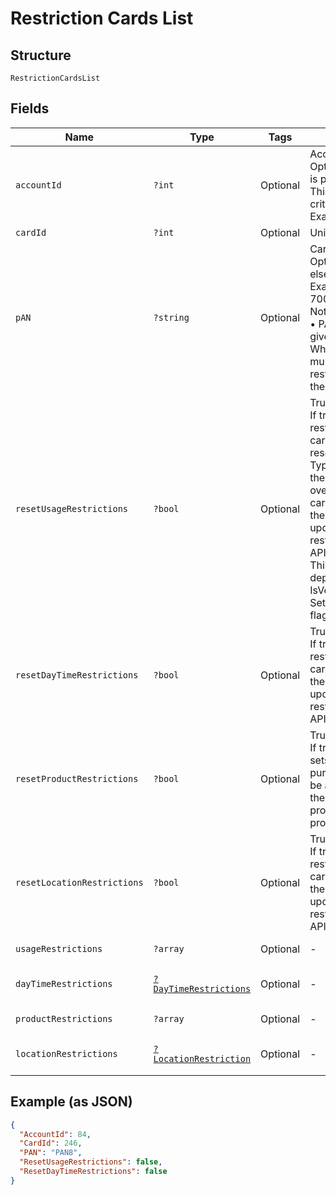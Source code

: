 
# Restriction Cards List

## Structure

`RestrictionCardsList`

## Fields

| Name | Type | Tags | Description | Getter | Setter |
|  --- | --- | --- | --- | --- | --- |
| `accountId` | `?int` | Optional | Account ID of the customer.<br>Optional if AccountNumber is passed, else Mandatory.<br>This input is a search criterion, if given.<br>Example: 123456 | getAccountId(): ?int | setAccountId(?int accountId): void |
| `cardId` | `?int` | Optional | Unique Card Id | getCardId(): ?int | setCardId(?int cardId): void |
| `pAN` | `?string` | Optional | Card PAN.<br>Optional if CardId is given, else mandatory.<br>Example: 7002051006629890645<br>Note:<br>•    PAN is ignored if CardId is given.<br>When PAN matches with multiple cards, the restriction will be applied on the latest issued card. | getPAN(): ?string | setPAN(?string pAN): void |
| `resetUsageRestrictions` | `?bool` | Optional | True/False.<br>If true, the usage restrictions applied on the card in Gateway will be reset to Customer Card Type level max limits, if there are no customer level overrides available then OU card type max limits. Else, the card restrictions will be updated with the usage restrictions provided in the API.<br>This property is not dependent on IsVelocityCeiling or SetDefaultOnVelocityUpdate flags. | getResetUsageRestrictions(): ?bool | setResetUsageRestrictions(?bool resetUsageRestrictions): void |
| `resetDayTimeRestrictions` | `?bool` | Optional | True/False.<br>If true, the Day/Time restrictions applied on the card will be deleted. Else, the card restrictions will be updated with the day/time restrictions provided in the API. | getResetDayTimeRestrictions(): ?bool | setResetDayTimeRestrictions(?bool resetDayTimeRestrictions): void |
| `resetProductRestrictions` | `?bool` | Optional | True/False.<br>If true, Default fuel/non-fuel sets configured at the purchase category level will be applied to the card. Else, the card will be applied with product restrictions provided in the API. | getResetProductRestrictions(): ?bool | setResetProductRestrictions(?bool resetProductRestrictions): void |
| `resetLocationRestrictions` | `?bool` | Optional | True/False.<br>If true, the location restrictions applied on the card will be deleted. Else, the card restrictions will be updated with the location restrictions provided in the API. | getResetLocationRestrictions(): ?bool | setResetLocationRestrictions(?bool resetLocationRestrictions): void |
| `usageRestrictions` | `?array` | Optional | - | getUsageRestrictions(): ?array | setUsageRestrictions(?array usageRestrictions): void |
| `dayTimeRestrictions` | [`?DayTimeRestrictions`](../../doc/models/day-time-restrictions.md) | Optional | - | getDayTimeRestrictions(): ?DayTimeRestrictions | setDayTimeRestrictions(?DayTimeRestrictions dayTimeRestrictions): void |
| `productRestrictions` | `?array` | Optional | - | getProductRestrictions(): ?array | setProductRestrictions(?array productRestrictions): void |
| `locationRestrictions` | [`?LocationRestriction`](../../doc/models/location-restriction.md) | Optional | - | getLocationRestrictions(): ?LocationRestriction | setLocationRestrictions(?LocationRestriction locationRestrictions): void |

## Example (as JSON)

```json
{
  "AccountId": 84,
  "CardId": 246,
  "PAN": "PAN8",
  "ResetUsageRestrictions": false,
  "ResetDayTimeRestrictions": false
}
```

